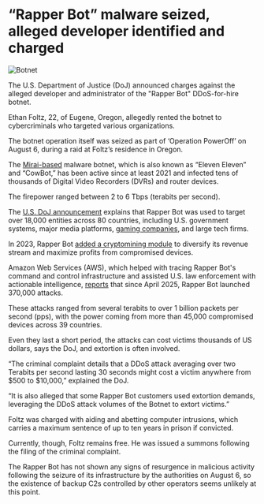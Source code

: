 # “Rapper Bot” malware seized, alleged developer identified and charged

![Botnet](https://www.bleepstatic.com/content/hl-images/2023/11/01/botnet-kill-switch.jpg)

The U.S. Department of Justice (DoJ) announced charges against the alleged developer and administrator of the "Rapper Bot" DDoS-for-hire botnet.

Ethan Foltz, 22, of Eugene, Oregon, allegedly rented the botnet to cybercriminals who targeted various organizations.

The botnet operation itself was seized as part of ‘Operation PowerOff’ on August 6, during a raid at Foltz’s residence in Oregon.

The [Mirai-based](https://www.bleepingcomputer.com/news/security/new-linux-malware-brute-forces-ssh-servers-to-breach-networks/) malware botnet, which is also known as “Eleven Eleven” and “CowBot,” has been active since at least 2021 and infected tens of thousands of Digital Video Recorders (DVRs) and router devices.

The firepower ranged between 2 to 6 Tbps (terabits per second).

The [U.S. DoJ announcement](https://www.justice.gov/usao-ak/pr/oregon-man-charged-administering-rapper-bot-ddos-hire-botnet) explains that Rapper Bot was used to target over 18,000 entities across 80 countries, including U.S. government systems, major media platforms, [gaming companies](https://www.bleepingcomputer.com/news/security/updated-rapperbot-malware-targets-game-servers-in-ddos-attacks/), and large tech firms.

In 2023, Rapper Bot [added a cryptomining module](https://www.bleepingcomputer.com/news/security/rapperbot-ddos-malware-adds-cryptojacking-as-new-revenue-stream/) to diversify its revenue stream and maximize profits from compromised devices.

Amazon Web Services (AWS), which helped with tracing Rapper Bot's command and control infrastructure and assisted U.S. law enforcement with actionable intelligence, [reports](https://www.linkedin.com/feed/update/urn:li:activity:7363652474982842388/) that since April 2025, Rapper Bot launched 370,000 attacks.

These attacks ranged from several terabits to over 1 billion packets per second (pps), with the power coming from more than 45,000 compromised devices across 39 countries.

Even they last a short period, the attacks can cost victims thousands of US dollars, says the DoJ, and extortion is often involved.

“The criminal complaint details that a DDoS attack averaging over two Terabits per second lasting 30 seconds might cost a victim anywhere from $500 to $10,000,” explained the DoJ.

“It is also alleged that some Rapper Bot customers used extortion demands, leveraging the DDoS attack volumes of the Botnet to extort victims.” 

Foltz was charged with aiding and abetting computer intrusions, which carries a maximum sentence of up to ten years in prison if convicted.

Currently, though, Foltz remains free. He was issued a summons following the filing of the criminal complaint.

The Rapper Bot has not shown any signs of resurgence in malicious activity following the seizure of its infrastructure by the authorities on August 6, so the existence of backup C2s controlled by other operators seems unlikely at this point.